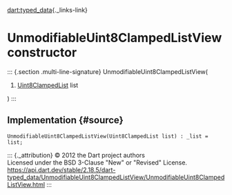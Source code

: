 [dart:typed\_data](../../dart-typed_data/dart-typed_data-library){._links-link}

UnmodifiableUint8ClampedListView constructor
============================================

::: {.section .multi-line-signature}
UnmodifiableUint8ClampedListView(

1.  [Uint8ClampedList](../uint8clampedlist-class) list

)
:::

Implementation {#source}
--------------

``` {.language-dart data-language="dart"}
UnmodifiableUint8ClampedListView(Uint8ClampedList list) : _list = list;
```

::: {._attribution}
© 2012 the Dart project authors\
Licensed under the BSD 3-Clause \"New\" or \"Revised\" License.\
<https://api.dart.dev/stable/2.18.5/dart-typed_data/UnmodifiableUint8ClampedListView/UnmodifiableUint8ClampedListView.html>
:::
